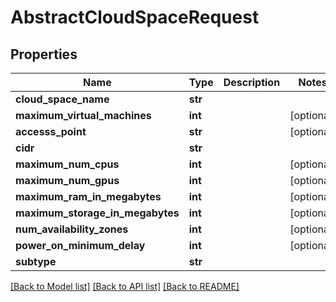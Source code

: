 # AbstractCloudSpaceRequest

## Properties
Name | Type | Description | Notes
------------ | ------------- | ------------- | -------------
**cloud_space_name** | **str** |  | 
**maximum_virtual_machines** | **int** |  | [optional] 
**accesss_point** | **str** |  | [optional] 
**cidr** | **str** |  | 
**maximum_num_cpus** | **int** |  | [optional] 
**maximum_num_gpus** | **int** |  | [optional] 
**maximum_ram_in_megabytes** | **int** |  | [optional] 
**maximum_storage_in_megabytes** | **int** |  | [optional] 
**num_availability_zones** | **int** |  | [optional] 
**power_on_minimum_delay** | **int** |  | [optional] 
**subtype** | **str** |  | 

[[Back to Model list]](../README.md#documentation-for-models) [[Back to API list]](../README.md#documentation-for-api-endpoints) [[Back to README]](../README.md)


